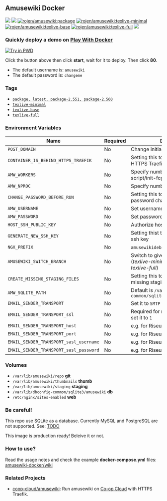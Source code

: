## Amusewiki Docker

[![](https://img.shields.io/docker/image-size/rojen/amusewiki/latest)](https://hub.docker.com/r/rojen/amusewiki) [![](https://img.shields.io/docker/image-size/rojen/amusewiki/texlive-minimal)](https://hub.docker.com/r/rojen/amusewiki) [![rojen/amusewiki:package](https://github.com/rojenzaman/amusewiki-docker/actions/workflows/package.yml/badge.svg)](https://github.com/rojenzaman/amusewiki-docker/actions/workflows/package.yml) [![rojen/amusewiki:texlive-minimal](https://github.com/rojenzaman/amusewiki-docker/actions/workflows/texlive-minimal.yml/badge.svg)](https://github.com/rojenzaman/amusewiki-docker/actions/workflows/texlive-minimal.yml) [![rojen/amusewiki:texlive-base](https://github.com/rojenzaman/amusewiki-docker/actions/workflows/texlive-base.yml/badge.svg)](https://github.com/rojenzaman/amusewiki-docker/actions/workflows/texlive-base.yml) [![rojen/amusewiki:texlive-full](https://github.com/rojenzaman/amusewiki-docker/actions/workflows/texlive-full.yml/badge.svg)](https://github.com/rojenzaman/amusewiki-docker/actions/workflows/texlive-full.yml) [![](https://img.shields.io/docker/pulls/rojen/amusewiki)](https://hub.docker.com/r/rojen/amusewiki)

<!--
https://badgen.net/docker/layers/rojen/amusewiki/latest/amd64?icon=docker&label=layers
-->

### Quickly deploy a demo on [Play With Docker](_testing/pwd)

[![Try in PWD](https://raw.githubusercontent.com/play-with-docker/stacks/master/assets/images/button.png)](https://labs.play-with-docker.com/?stack=https://raw.githubusercontent.com/rojenzaman/amusewiki-docker/master/_testing/pwd/package.yml&stack_name=amusewiki)

Click the button above then click **start**, wait for it to deploy. Then click **80**.

 - The default username is: `amusewiki`
 - The default password is: `changeme`

### Tags

 - [`package, latest, package-2.551, package-2.560`](https://github.com/rojenzaman/amusewiki-docker/blob/master/package/Dockerfile)
 - [`texlive-minimal`](https://github.com/rojenzaman/amusewiki-docker/blob/master/texlive-minimal/Dockerfile)
 - [`texlive-base`](https://github.com/rojenzaman/amusewiki-docker/blob/master/texlive-base/Dockerfile)
 - [`texlive-full`](https://github.com/rojenzaman/amusewiki-docker/blob/master/texlive-full/Dockerfile)

### Environment Variables

| Name | Required | Description
|---|---|---
| `POST_DOMAIN` | No | Change initial domain
| `CONTAINER_IS_BEHIND_HTTPS_TRAEFIK` | No | Setting this to `true` will enable HTTPS Traefik support
| `AMW_WORKERS` | No | Specify number of process set by script/init-fcgi.pl
| `AMW_NPROC` | No | Specify number of perl-fcgi process
| `CHANGE_PASSWORD_BEFORE_RUN` | No | Setting this to `true` will enable password changing
| `AMW_USERNAME` | No | Set username
| `AMW_PASSWORD` | No | Set password
| `HOST_SSH_PUBLIC_KEY` | No | Authorize host ssh public key
| `GENERATE_NEW_SSH_KEY` | No | Setting thist to `true` will crate new ssh key
| `NGX_PREFIX` | No | `amusewikidebian` or `amusewiki`
| `AMUSEWIKI_SWITCH_BRANCH` | No | Switch to given branch before run (*texlive-minimal*, *texlive-base*, *texlive-full*)
| `CREATE_MISSING_STAGING_FILES` | No | Setting this to `true` will create missing staging files
| `AMW_SQLITE_PATH` | No | Default is `/var/lib/dbconfig-common/sqlite3/amusewiki/amusewiki`
| `EMAIL_SENDER_TRANSPORT` | No| Set it to `SMTP`
| `EMAIL_SENDER_TRANSPORT_ssl` | No | Required for most email providers, set it to `1`
| `EMAIL_SENDER_TRANSPORT_host` | No | e.g. for Riseup `mail.riseup.net`
| `EMAIL_SENDER_TRANSPORT_port` | No | e.g. for Riseup `465`
| `EMAIL_SENDER_TRANSPORT_sasl_username` | No | e.g. for Riseup `yourname@riseup.net`
| `EMAIL_SENDER_TRANSPORT_sasl_password` | No | e.g. for Riseup `yourpass`

### Volumes

 - `/var/lib/amusewiki/repo`  **git**
 - `/var/lib/amusewiki/thumbnails`  **thumb**
 - `/var/lib/amusewiki/staging` **staging**
 - `/var/lib/dbconfig-common/sqlite3/amusewiki` **db**
 - `/etc/nginx/sites-enabled` **web**

### Be careful!

This repo use SQLite as a database. Currently MySQL and PostgreSQL are not supported. See: [TODO](https://github.com/rojenzaman/amusewiki-docker/blob/master/TODO.md)

This image is production ready! Beleive it or not.

### How to use?

Read the usage notes and check the example **docker-compose.yml** files: [amusewiki-docker/wiki](https://github.com/rojenzaman/amusewiki-docker/wiki)

### Related Projects

 - [coop-cloud/amusewiki](https://git.coopcloud.tech/coop-cloud/amusewiki): Run amusewiki on [Co-op Cloud](https://docs.coopcloud.tech) with HTTPS Traefik.
